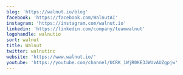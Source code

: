 ```yaml
---
blog: 'https://walnut.io/blog'
facebook: 'https://facebook.com/WalnutAI'
instagram: 'https://instagram.com/walnut.io'
linkedin: 'https://linkedin.com/company/teamwalnut'
logohandle: walnutio
sort: walnut
title: Walnut
twitter: walnutinc
website: 'https://www.walnut.io/'
youtube: 'https://youtube.com/channel/UCRK_1WjR0KE3JWUvAUZgpjw'
---
```

